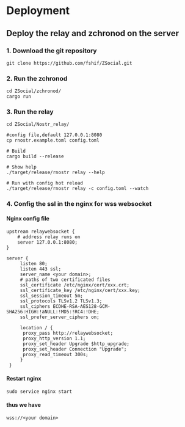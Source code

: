 # Deployment



## Deploy the relay and zchronod on the server

### 1. Download the git repository
```
git clone https://github.com/fshif/ZSocial.git
```
### 2. Run the zchronod
```
cd ZSocial/zchronod/
cargo run
```
### 3. Run the relay
```
cd ZSocial/Nostr_relay/

#config file,default 127.0.0.1:8080
cp rnostr.example.toml config.toml

# Build
cargo build --release

# Show help
./target/release/rnostr relay --help

# Run with config hot reload
./target/release/rnostr relay -c config.toml --watch
```

### 4. Config the ssl in the nginx for wss websocket
#### Nginx config file
```
upstream relaywebsocket {
    # address relay runs on 
    server 127.0.0.1:8080;
}

server {
     listen 80;
     listen 443 ssl;
     server_name <your domain>;
     # paths of two certificated files
     ssl_certificate /etc/nginx/cert/xxx.crt;
     ssl_certificate_key /etc/nginx/cert/xxx.key;
     ssl_session_timeout 5m;
     ssl_protocols TLSv1.2 TLSv1.3;
     ssl_ciphers ECDHE-RSA-AES128-GCM-SHA256:HIGH:!aNULL:!MD5:!RC4:!DHE;
     ssl_prefer_server_ciphers on;
     
     location / {
      proxy_pass http://relaywebsocket;
      proxy_http_version 1.1;
      proxy_set_header Upgrade $http_upgrade;
      proxy_set_header Connection "Upgrade";
      proxy_read_timeout 300s;
     }
 }
```
#### Restart nginx
```
sudo service nginx start
```
#### thus we have
```
wss://<your domain>
```
